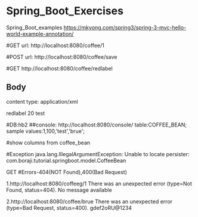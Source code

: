 # Spring_Boot_Exercises
Spring_Boot_examples
https://mkyong.com/spring3/spring-3-mvc-hello-world-example-annotation/


#GET
url: http://localhost:8080/coffee/1

#POST
url: http://localhost:8080/coffee/save

#GET
http://localhost:8080/coffee/redlabel

Body
----
content type: application/xml

<?xml version="1.0" encoding="UTF-8"?>
<coffee>
  <name>redlabel</name>
  <quantity>20</quantity>
  <msg>test</msg>
</coffee>


#DB:hb2 
##console:	http://localhost:8080/console/
			table:COFFEE_BEAN;
			sample values:1,100,'test','brue';
	
#show columns from  coffee_bean

#Exception
java.lang.IllegalArgumentException: Unable to locate persister: com.boraji.tutorial.springboot.model.CoffeeBean

GET
#Errors-404(NOT Found),400(Bad Request)

1.http://localhost:8080/coffeeg/1
There was an unexpected error (type=Not Found, status=404).
No message available

2.http://localhost:8080/coffee/brue
There was an unexpected error (type=Bad Request, status=400).
gdef2oRU@1234
